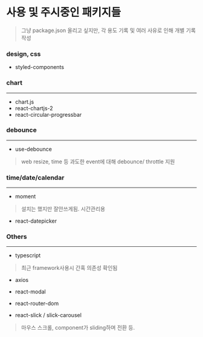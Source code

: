 # 사용 및 주시중인 패키지들
> 그냥 package.json 올리고 싶지만, 각 용도 기록 및 여러 사유로 인해 개별 기록 작성

### design, css
- styled-components


### chart
---
- chart.js
- react-chartjs-2  
- react-circular-progressbar


### debounce
---
- use-debounce
> web resize, time 등 과도한 event에 대해 debounce/ throttle 지원


### time/date/calendar
---
- moment
> 설치는 했지만 잘안쓰게됨. 시간관리용
- react-datepicker


### Others
---
- typescript
> 최근 framework사용시 간혹 의존성 확인됨

- axios

- react-modal

- react-router-dom

- react-slick / slick-carousel
> 마우스 스크롤, component가 sliding하며 전환 등. 
